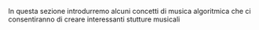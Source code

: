 In questa sezione introdurremo alcuni concetti di musica algoritmica che ci consentiranno di creare interessanti stutture musicali